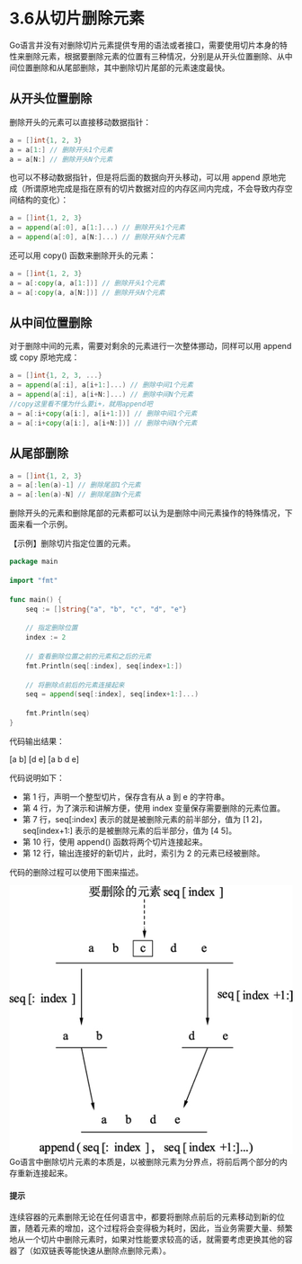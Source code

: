 # 3.6从切片删除元素

Go语言并没有对删除切片元素提供专用的语法或者接口，需要使用切片本身的特性来删除元素，根据要删除元素的位置有三种情况，分别是从开头位置删除、从中间位置删除和从尾部删除，其中删除切片尾部的元素速度最快。

## 从开头位置删除

删除开头的元素可以直接移动数据指针：

```go
a = []int{1, 2, 3}
a = a[1:] // 删除开头1个元素
a = a[N:] // 删除开头N个元素
```

也可以不移动数据指针，但是将后面的数据向开头移动，可以用 append 原地完成（所谓原地完成是指在原有的切片数据对应的内存区间内完成，不会导致内存空间结构的变化）：

```go
a = []int{1, 2, 3}
a = append(a[:0], a[1:]...) // 删除开头1个元素
a = append(a[:0], a[N:]...) // 删除开头N个元素
```

还可以用 copy() 函数来删除开头的元素：

```go
a = []int{1, 2, 3}
a = a[:copy(a, a[1:])] // 删除开头1个元素
a = a[:copy(a, a[N:])] // 删除开头N个元素
```

## 从中间位置删除

对于删除中间的元素，需要对剩余的元素进行一次整体挪动，同样可以用 append 或 copy 原地完成：

```go
a = []int{1, 2, 3, ...}
a = append(a[:i], a[i+1:]...) // 删除中间1个元素
a = append(a[:i], a[i+N:]...) // 删除中间N个元素
//copy这里看不懂为什么要i+，就用append吧
a = a[:i+copy(a[i:], a[i+1:])] // 删除中间1个元素
a = a[:i+copy(a[i:], a[i+N:])] // 删除中间N个元素
```

## 从尾部删除

```go
a = []int{1, 2, 3}
a = a[:len(a)-1] // 删除尾部1个元素
a = a[:len(a)-N] // 删除尾部N个元素
```

删除开头的元素和删除尾部的元素都可以认为是删除中间元素操作的特殊情况，下面来看一个示例。

【示例】删除切片指定位置的元素。

```go
package main

import "fmt"

func main() {
    seq := []string{"a", "b", "c", "d", "e"}

    // 指定删除位置
    index := 2

    // 查看删除位置之前的元素和之后的元素
    fmt.Println(seq[:index], seq[index+1:])

    // 将删除点前后的元素连接起来
    seq = append(seq[:index], seq[index+1:]...)

    fmt.Println(seq)
}
```

代码输出结果：

[a b] [d e]
[a b d e]

代码说明如下：

- 第 1 行，声明一个整型切片，保存含有从 a 到 e 的字符串。
- 第 4 行，为了演示和讲解方便，使用 index 变量保存需要删除的元素位置。
- 第 7 行，seq[:index] 表示的就是被删除元素的前半部分，值为 [1 2]，seq[index+1:] 表示的是被删除元素的后半部分，值为 [4 5]。
- 第 10 行，使用 append() 函数将两个切片连接起来。
- 第 12 行，输出连接好的新切片，此时，索引为 2 的元素已经被删除。

代码的删除过程可以使用下图来描述。

![img](imags\3.6.jpg)
Go语言中删除切片元素的本质是，以被删除元素为分界点，将前后两个部分的内存重新连接起来。

#### 提示

连续容器的元素删除无论在任何语言中，都要将删除点前后的元素移动到新的位置，随着元素的增加，这个过程将会变得极为耗时，因此，当业务需要大量、频繁地从一个切片中删除元素时，如果对性能要求较高的话，就需要考虑更换其他的容器了（如双链表等能快速从删除点删除元素）。

